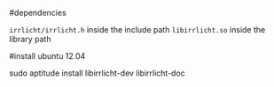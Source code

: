 #dependencies

``irrlicht/irrlicht.h`` inside the include path
``libirrlicht.so`` inside the library path

#install ubuntu 12.04

sudo aptitude install libirrlicht-dev libirrlicht-doc
